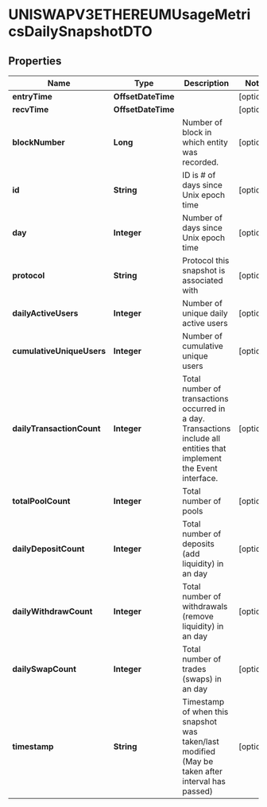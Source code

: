 

# UNISWAPV3ETHEREUMUsageMetricsDailySnapshotDTO



## Properties

| Name | Type | Description | Notes |
|------------ | ------------- | ------------- | -------------|
|**entryTime** | **OffsetDateTime** |  |  [optional] |
|**recvTime** | **OffsetDateTime** |  |  [optional] |
|**blockNumber** | **Long** | Number of block in which entity was recorded. |  [optional] |
|**id** | **String** | ID is # of days since Unix epoch time |  [optional] |
|**day** | **Integer** | Number of days since Unix epoch time |  [optional] |
|**protocol** | **String** | Protocol this snapshot is associated with |  [optional] |
|**dailyActiveUsers** | **Integer** | Number of unique daily active users |  [optional] |
|**cumulativeUniqueUsers** | **Integer** | Number of cumulative unique users |  [optional] |
|**dailyTransactionCount** | **Integer** | Total number of transactions occurred in a day. Transactions include all entities that implement the Event interface. |  [optional] |
|**totalPoolCount** | **Integer** | Total number of pools |  [optional] |
|**dailyDepositCount** | **Integer** | Total number of deposits (add liquidity) in an day |  [optional] |
|**dailyWithdrawCount** | **Integer** | Total number of withdrawals (remove liquidity) in an day |  [optional] |
|**dailySwapCount** | **Integer** | Total number of trades (swaps) in an day |  [optional] |
|**timestamp** | **String** | Timestamp of when this snapshot was taken/last modified (May be taken after interval has passed) |  [optional] |



